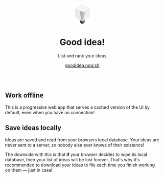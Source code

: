 <p align="center">
  <img src="./src/icons/logo.svg" width="64" height="64" />
</p>

<h1 align="center">Good idea!</h1>

<p align="center" style="margin-bottom: 0;">List and rank your ideas</p>

<p align="center">
  <a href="https://goodidea.now.sh">goodidea.now.sh</a>
</p>

<br />
<br />

## Work offline

This is a progressive web app that serves a cached
version of the UI by default, even when you have no connection!

## Save ideas locally

Ideas are saved and read from your browsers local database. Your ideas are never
sent to a server, so nobody else ever knows of their existence!

The downside with this is that **if** your browser decides to wipe its local
database, then your list of ideas will be lost forever. That's why it's
recommended to download your ideas to file each time you finish working on them
— just in case!
